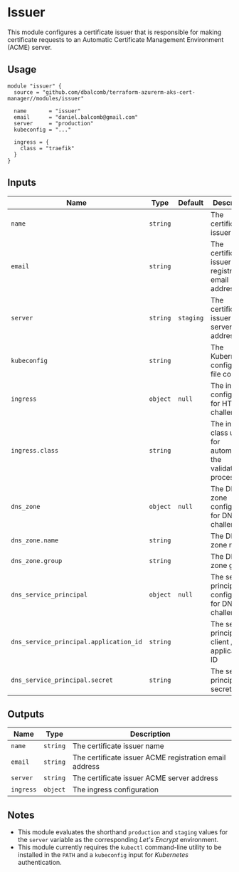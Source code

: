 # Issuer

This module configures a certificate issuer that is responsible for making
certificate requests to an Automatic Certificate Management Environment (ACME)
server.

## Usage

```hcl
module "issuer" {
  source = "github.com/dbalcomb/terraform-azurerm-aks-cert-manager//modules/issuer"

  name       = "issuer"
  email      = "daniel.balcomb@gmail.com"
  server     = "production"
  kubeconfig = "..."

  ingress = {
    class = "traefik"
  }
}
```

## Inputs

| Name                                   | Type     | Default   | Description                                                  |
| -------------------------------------- | -------- | --------- | ------------------------------------------------------------ |
| `name`                                 | `string` |           | The certificate issuer name                                  |
| `email`                                | `string` |           | The certificate issuer ACME registration email address       |
| `server`                               | `string` | `staging` | The certificate issuer ACME server address                   |
| `kubeconfig`                           | `string` |           | The Kubernetes configuration file contents                   |
| `ingress`                              | `object` | `null`    | The ingress configuration for HTTP challenges                |
| `ingress.class`                        | `string` |           | The ingress class used for automating the validation process |
| `dns_zone`                             | `object` | `null`    | The DNS zone configuration for DNS challenges                |
| `dns_zone.name`                        | `string` |           | The DNS zone name                                            |
| `dns_zone.group`                       | `string` |           | The DNS zone group                                           |
| `dns_service_principal`                | `object` | `null`    | The service principal configuration for DNS challenges       |
| `dns_service_principal.application_id` | `string` |           | The service principal client / application ID                |
| `dns_service_principal.secret`         | `string` |           | The service principal secret                                 |

## Outputs

| Name      | Type     | Description                                            |
| --------- | -------- | ------------------------------------------------------ |
| `name`    | `string` | The certificate issuer name                            |
| `email`   | `string` | The certificate issuer ACME registration email address |
| `server`  | `string` | The certificate issuer ACME server address             |
| `ingress` | `object` | The ingress configuration                              |

## Notes

- This module evaluates the shorthand `production` and `staging` values for the
  `server` variable as the corresponding *Let's Encrypt* environment.
- This module currently requires the `kubectl` command-line utility to be
  installed in the `PATH` and a `kubeconfig` input for *Kubernetes*
  authentication.
